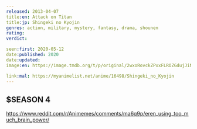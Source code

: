 ```yaml
---
released: 2013-04-07
title:en: Attack on Titan
title:jp: Shingeki no Kyojin
genres: action, military, mystery, fantasy, drama, shounen
rating:
verdict:

seen:first: 2020-05-12
date:published: 2020
date:updated:
image:en: https://image.tmdb.org/t/p/original/2wxoRovckZPxxFLROZGdujJiNcC.jpg

link:mal: https://myanimelist.net/anime/16498/Shingeki_no_Kyojin
---
```




## $SEASON 4

<https://www.reddit.com/r/Animemes/comments/ma6q9p/eren_using_too_much_brain_power/>
